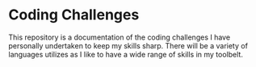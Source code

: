 # Coding Challenges
This repository is a documentation of the coding challenges I have personally undertaken to keep my skills sharp. There will be a variety of languages utilizes as I like to have a wide range of skills in my toolbelt. 